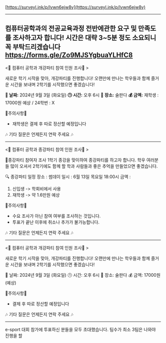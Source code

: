 [https://surveyl.ink/p/lvwn6ejw8v](https://surveyl.ink/p/lvwn6ejw8v)

---
컴퓨터공학과의 전공교육과정 전반에관한 요구 및 만족도를 조사하고자 합니다!
시간은 대략 3~5분 정도 소요되니 꼭 부탁드리겠습니다
https://forms.gle/Zo9MJSYgbuaYLHfC8
---

<🔔 컴퓨터 공학과 개강파티 참여 인원 조사🔔 >

새로운 학기 시작을 맞아, 개강파티를 진행합니다! 
오랜만에 만나는 학우들과 함께 즐거운 시간을 보내며 2학기를 시작했으면 좋겠습니다!

**📅 날짜:** 2024년 9월 3일 (화요일)
**🕒 시간:** 오후 6시
**📍 장소:** 술판다
**💰 금액:** 재학생 : 17000원 예상 / 24학번 : X

🚫주의사항🚫
- 재학생은 결제 후 따로 정산할 예정입니다

🎶 기타 질문은 언제든지 연락 주세요 🎶

---
<🔔 컴퓨터 공학과 종강파티 참여 인원 조사🔔 >

📢종강파티 참여자 조사
1학기 종강을 맞이하여 종강파티를 하고자 합니다. 학우 여러분들 많이 오셔서 2학기에도 함께 할 학과 사람들과 좋은 추억을 만들었으면 좋겠습니다.

🔍 종강파티 일정
장소 : 썸데이
일시 : 6월 13일 목요일 18:00시
금액 : 
1. 신입생 -> 학회비에서 사용
2. 재학생 -> 약 1.6만원 예상

🚫주의사항🚫
 - 수요 조사가 아닌 참여 여부를 조사하는 것입니다.
 - 투표가 끝난 이후에 취소나 추가가 불가능합니다.
 
🎶 기타 질문은 언제든지 연락 주세요 🎶

---

<🔔 컴퓨터 공학과 개강파티 참여 인원 조사🔔 >

새로운 학기 시작을 맞아, 개강파티를 진행합니다!
오랜만에 만나는 학우들과 함께 즐거운 시간을 보내며 2학기를 시작했으면 좋겠습니다!

📅 날짜: 2024년 9월 3일 (화요일)
🕒 시간: 오후 6시
📍 장소: 술판다
💰 금액:  17000원 (예상)

🚫주의사항🚫
- 결제 후 따로 정산할 예정입니다

🎶 기타 질문은 언제든지 연락 주세요 🎶

--- 
e-sport 대회 참가에 투표하신 분들을 모두 초대했습니다. 
팀수가 최소 3팀은 나와야 진행을 할